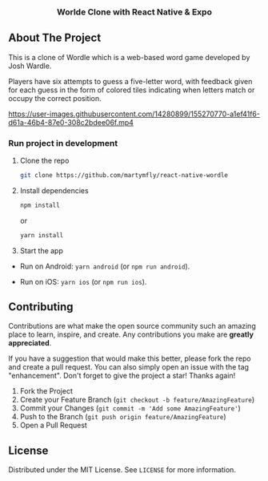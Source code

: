 <div align="center">
  <h3 align="center">Worlde Clone with React Native & Expo</h3>
</div>

## About The Project

This is a clone of Wordle which is a web-based word game developed by Josh Wardle.

Players have six attempts to guess a five-letter word, with feedback given for each guess in the form of colored tiles indicating when letters match or occupy the correct position.

https://user-images.githubusercontent.com/14280899/155270770-a1ef41f6-d61a-46b4-87e0-308c2bdee06f.mp4

### Run project in development

1. Clone the repo
   ```sh
   git clone https://github.com/martymfly/react-native-wordle
   ```
2. Install dependencies
   ```sh
   npm install
   ```
   or
   
   ```sh
   yarn install
   ```
3. Start the app
  - Run on Android: `yarn android` (or `npm run android`).

  - Run on iOS: `yarn ios` (or `npm run ios`).


## Contributing

Contributions are what make the open source community such an amazing place to learn, inspire, and create. Any contributions you make are **greatly appreciated**.

If you have a suggestion that would make this better, please fork the repo and create a pull request. You can also simply open an issue with the tag "enhancement".
Don't forget to give the project a star! Thanks again!

1. Fork the Project
2. Create your Feature Branch (`git checkout -b feature/AmazingFeature`)
3. Commit your Changes (`git commit -m 'Add some AmazingFeature'`)
4. Push to the Branch (`git push origin feature/AmazingFeature`)
5. Open a Pull Request

## License

Distributed under the MIT License. See `LICENSE` for more information.

